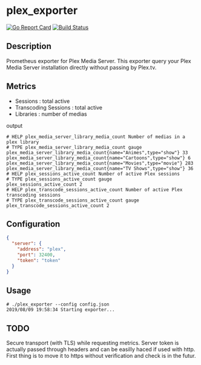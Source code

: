 # plex_exporter

[![Go Report Card](https://goreportcard.com/badge/github.com/othalla/plex_exporter)](https://goreportcard.com/report/github.com/othalla/plex_exporter)
[![Build Status](https://travis-ci.org/othalla/plex_exporter.svg?branch=master)](https://travis-ci.org/othalla/plex_exporter)

## Description

Prometheus exporter for Plex Media Server.
This exporter query your Plex Media Server installation directly without passing by Plex.tv.

## Metrics

- Sessions : total active
- Transcoding Sessions : total active
- Libraries : number of medias

output

```
# HELP plex_media_server_library_media_count Number of medias in a plex library
# TYPE plex_media_server_library_media_count gauge
plex_media_server_library_media_count{name="Animes",type="show"} 33
plex_media_server_library_media_count{name="Cartoons",type="show"} 6
plex_media_server_library_media_count{name="Movies",type="movie"} 283
plex_media_server_library_media_count{name="TV Shows",type="show"} 36
# HELP plex_sessions_active_count Number of active Plex sessions
# TYPE plex_sessions_active_count gauge
plex_sessions_active_count 2
# HELP plex_transcode_sessions_active_count Number of active Plex transcoding sessions
# TYPE plex_transcode_sessions_active_count gauge
plex_transcode_sessions_active_count 2
```

## Configuration

```json
{
  "server": {
    "address": "plex",
    "port": 32400,
    "token": "token"
  }
}
```

## Usage

```console
# ./plex_exporter --config config.json
2019/08/09 19:58:34 Starting exporter...
```

## TODO

Secure transport (with TLS) while requesting metrics. Server token is actually passed through
headers and can be easilly haced if used with http.
First thing is to move it to https without verification and check is in the futur.

